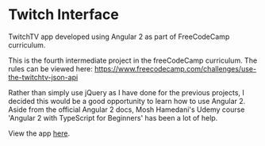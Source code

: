 # Twitch Interface
TwitchTV app developed using Angular 2 as part of FreeCodeCamp curriculum.

This is the fourth intermediate project in the freeCodeCamp curriculum. The rules can be viewed here:
https://www.freecodecamp.com/challenges/use-the-twitchtv-json-api

Rather than simply use jQuery as I have done for the previous projects, I decided this would be a good opportunity to learn how to use Angular 2.
Aside from the official Angular 2 docs, Mosh Hamedani's Udemy course 'Angular 2 with TypeScript for Beginners' has been a lot of help.

View the app [here](http://176.32.230.51/twitchangular2app.com/).